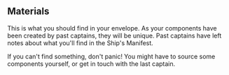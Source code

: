 ## Materials

This is what you should find in your envelope. As your components have been created by past captains, they will be unique. Past captains have left notes about what you'll find in the Ship's Manifest.

If you can't find something, don't panic! You might have to source some components yourself, or get in touch with the last captain.
